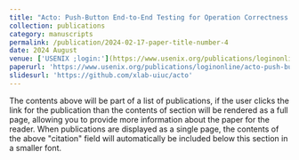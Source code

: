 ```yaml
---
title: "Acto: Push-Button End-to-End Testing for Operation Correctness of Kubernetes Operators"
collection: publications
category: manuscripts
permalink: /publication/2024-02-17-paper-title-number-4
date: 2024 August
venue: ['USENIX ;login:'](https://www.usenix.org/publications/loginonline)
paperurl: 'https://www.usenix.org/publications/loginonline/acto-push-button-end-end-testing-operation-correctness-kubernetes-operators'
slidesurl: 'https://github.com/xlab-uiuc/acto'
---
```


The contents above will be part of a list of publications, if the user clicks the link for the publication than the contents of section will be rendered as a full page, allowing you to provide more information about the paper for the reader. When publications are displayed as a single page, the contents of the above "citation" field will automatically be included below this section in a smaller font.
